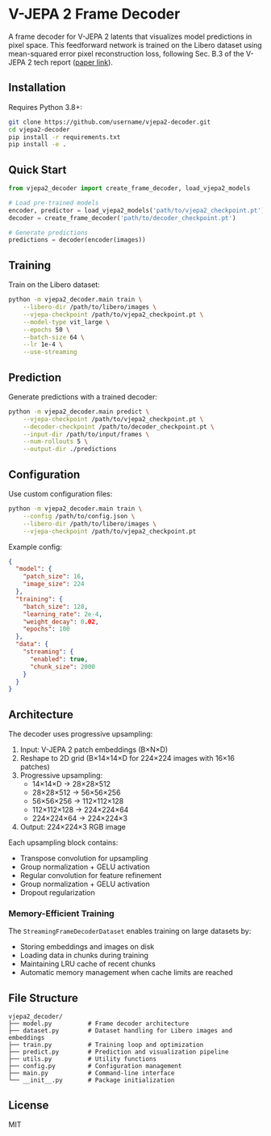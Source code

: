 # V-JEPA 2 Frame Decoder

A frame decoder for V-JEPA 2 latents that visualizes model predictions in pixel space. This feedforward network is trained on the Libero dataset using mean-squared error pixel reconstruction loss, following Sec. B.3 of the V-JEPA 2 tech report ([paper link](https://arxiv.org/abs/2506.09985)).

## Installation

Requires Python 3.8+:

```bash
git clone https://github.com/username/vjepa2-decoder.git
cd vjepa2-decoder
pip install -r requirements.txt
pip install -e .
```

## Quick Start

```python
from vjepa2_decoder import create_frame_decoder, load_vjepa2_models

# Load pre-trained models
encoder, predictor = load_vjepa2_models('path/to/vjepa2_checkpoint.pt')
decoder = create_frame_decoder('path/to/decoder_checkpoint.pt')

# Generate predictions
predictions = decoder(encoder(images))
```

## Training

Train on the Libero dataset:

```bash
python -m vjepa2_decoder.main train \
    --libero-dir /path/to/libero/images \
    --vjepa-checkpoint /path/to/vjepa2_checkpoint.pt \
    --model-type vit_large \
    --epochs 50 \
    --batch-size 64 \
    --lr 1e-4 \
    --use-streaming
```

## Prediction

Generate predictions with a trained decoder:

```bash
python -m vjepa2_decoder.main predict \
    --vjepa-checkpoint /path/to/vjepa2_checkpoint.pt \
    --decoder-checkpoint /path/to/decoder_checkpoint.pt \
    --input-dir /path/to/input/frames \
    --num-rollouts 5 \
    --output-dir ./predictions
```

## Configuration

Use custom configuration files:

```bash
python -m vjepa2_decoder.main train \
    --config /path/to/config.json \
    --libero-dir /path/to/libero/images \
    --vjepa-checkpoint /path/to/vjepa2_checkpoint.pt
```

Example config:

```json
{
  "model": {
    "patch_size": 16,
    "image_size": 224
  },
  "training": {
    "batch_size": 128,
    "learning_rate": 2e-4,
    "weight_decay": 0.02,
    "epochs": 100
  },
  "data": {
    "streaming": {
      "enabled": true,
      "chunk_size": 2000
    }
  }
}
```

## Architecture

The decoder uses progressive upsampling:

1. Input: V-JEPA 2 patch embeddings (B×N×D)
2. Reshape to 2D grid (B×14×14×D for 224×224 images with 16×16 patches)
3. Progressive upsampling:
   - 14×14×D → 28×28×512
   - 28×28×512 → 56×56×256
   - 56×56×256 → 112×112×128
   - 112×112×128 → 224×224×64
   - 224×224×64 → 224×224×3
4. Output: 224×224×3 RGB image

Each upsampling block contains:
- Transpose convolution for upsampling
- Group normalization + GELU activation
- Regular convolution for feature refinement
- Group normalization + GELU activation
- Dropout regularization

### Memory-Efficient Training

The `StreamingFrameDecoderDataset` enables training on large datasets by:

- Storing embeddings and images on disk
- Loading data in chunks during training
- Maintaining LRU cache of recent chunks
- Automatic memory management when cache limits are reached

## File Structure

```
vjepa2_decoder/
├── model.py          # Frame decoder architecture
├── dataset.py        # Dataset handling for Libero images and embeddings
├── train.py          # Training loop and optimization
├── predict.py        # Prediction and visualization pipeline
├── utils.py          # Utility functions
├── config.py         # Configuration management
├── main.py           # Command-line interface
└── __init__.py       # Package initialization
```

## License

MIT